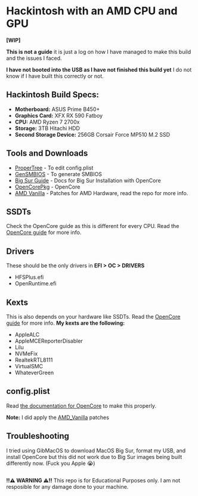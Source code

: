 
# Hackintosh with an AMD CPU and GPU 
**[WIP]**
 
 **This is not a guide** it is just a log on how I have managed to make this build and the issues I faced. 

**I have not booted into the USB as I have not finished this build yet** I do not know if I have built this correctly or not.


## Hackintosh Build Specs:

 - **Motherboard:** ASUS Prime B450+
 - **Graphics Card:** XFX RX 590 Fatboy
 - **CPU:** AMD Ryzen 7 2700x
 - **Storage:** 3TB Hitachi HDD
 - **Second Storage Device:** 256GB Corsair Force MP510 M.2 SSD

## Tools and Downloads
- [ProperTree](https://github.com/corpnewt/ProperTree) - To edit config.plist
- [GenSMBIOS](https://github.com/corpnewt/GenSMBIOS) - To generate SMBIOS
- [Big Sur Guide](https://dortania.github.io/OpenCore-Install-Guide/extras/big-sur/#up-to-date-kexts-bootloader-and-config-plist) - Docs for Big Sur Installation with OpenCore
- [OpenCorePkg](https://github.com/acidanthera/OpenCorePkg/releases) - OpenCore
- [AMD Vanilla](https://github.com/AMD-OSX/AMD_Vanilla/) - Patches for AMD Hardware, read the repo for more info.

## SSDTs
Check the OpenCore guide as this is different for every CPU. Read the [OpenCore guide](https://dortania.github.io/OpenCore-Install-Guide/) for more info.

## Drivers
These should be the only drivers in **EFI > OC > DRIVERS**
- HFSPlus.efi
- OpenRuntime.efi

## Kexts
This is also depends on your hardware like SSDTs. Read the [OpenCore guide](https://dortania.github.io/OpenCore-Install-Guide/) for more info.
**My kexts are the following:**

- AppleALC
- AppleMCEReporterDisabler
- Lilu
- NVMeFix
- RealtekRTL8111
- VirtualSMC
- WhateverGreen

## config.plist
Read [the documentation for OpenCore](https://dortania.github.io/OpenCore-Install-Guide/) to make this properly.

**Note:** I did apply the [AMD_Vanilla](https://github.com/AMD-OSX/AMD_Vanilla/) patches

## Troubleshooting
I tried using GibMacOS to download MacOS Big Sur, format my USB, and install OpenCore but this did not work due to Big Sur images being built differently now. (Fuck you Apple 😭)

## 

**!!⚠ WARNING ⚠!!** This repo is for Educational Purposes only. I am not resposible for any damage done to your machine. 
